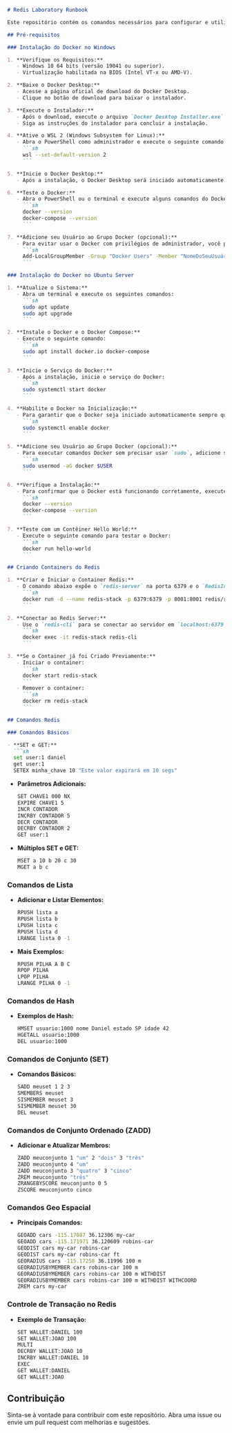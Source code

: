 ```markdown
# Redis Laboratory Runbook

Este repositório contém os comandos necessários para configurar e utilizar o Redis em um ambiente de laboratório. Siga as instruções abaixo para instalar o Docker, criar containers do Redis e executar comandos no Redis.

## Pré-requisitos

### Instalação do Docker no Windows

1. **Verifique os Requisitos:**
   - Windows 10 64 bits (versão 19041 ou superior).
   - Virtualização habilitada na BIOS (Intel VT-x ou AMD-V).

2. **Baixe o Docker Desktop:**
   - Acesse a página oficial de download do Docker Desktop.
   - Clique no botão de download para baixar o instalador.

3. **Execute o Instalador:**
   - Após o download, execute o arquivo `Docker Desktop Installer.exe`.
   - Siga as instruções do instalador para concluir a instalação.

4. **Ative o WSL 2 (Windows Subsystem for Linux):**
   - Abra o PowerShell como administrador e execute o seguinte comando:
     ```sh
     wsl --set-default-version 2
     ```

5. **Inicie o Docker Desktop:**
   - Após a instalação, o Docker Desktop será iniciado automaticamente.

6. **Teste o Docker:**
   - Abra o PowerShell ou o terminal e execute alguns comandos do Docker para verificar se tudo está funcionando corretamente:
     ```sh
     docker --version
     docker-compose --version
     ```

7. **Adicione seu Usuário ao Grupo Docker (opcional):**
   - Para evitar usar o Docker com privilégios de administrador, você pode adicionar seu usuário ao grupo Docker:
     ```sh
     Add-LocalGroupMember -Group "Docker Users" -Member "NomeDoSeuUsuário"
     ```

### Instalação do Docker no Ubuntu Server

1. **Atualize o Sistema:**
   - Abra um terminal e execute os seguintes comandos:
     ```sh
     sudo apt update
     sudo apt upgrade
     ```

2. **Instale o Docker e o Docker Compose:**
   - Execute o seguinte comando:
     ```sh
     sudo apt install docker.io docker-compose
     ```

3. **Inicie o Serviço do Docker:**
   - Após a instalação, inicie o serviço do Docker:
     ```sh
     sudo systemctl start docker
     ```

4. **Habilite o Docker na Inicialização:**
   - Para garantir que o Docker seja iniciado automaticamente sempre que o sistema for reiniciado, execute:
     ```sh
     sudo systemctl enable docker
     ```

5. **Adicione seu Usuário ao Grupo Docker (opcional):**
   - Para executar comandos Docker sem precisar usar `sudo`, adicione seu usuário ao grupo Docker:
     ```sh
     sudo usermod -aG docker $USER
     ```

6. **Verifique a Instalação:**
   - Para confirmar que o Docker está funcionando corretamente, execute:
     ```sh
     docker --version
     docker-compose --version
     ```

7. **Teste com um Contêiner Hello World:**
   - Execute o seguinte comando para testar o Docker:
     ```sh
     docker run hello-world
     ```

## Criando Containers do Redis

1. **Criar e Iniciar o Container Redis:**
   - O comando abaixo expõe o `redis-server` na porta 6379 e o `RedisInsight` na porta 8001:
     ```sh
     docker run -d --name redis-stack -p 6379:6379 -p 8001:8001 redis/redis-stack:latest
     ```

2. **Conectar ao Redis Server:**
   - Use o `redis-cli` para se conectar ao servidor em `localhost:6379`:
     ```sh
     docker exec -it redis-stack redis-cli
     ```

3. **Se o Container já foi Criado Previamente:**
   - Iniciar o container:
     ```sh
     docker start redis-stack
     ```
   - Remover o container:
     ```sh
     docker rm redis-stack
     ```

## Comandos Redis

### Comandos Básicos

- **SET e GET:**
  ```sh
  set user:1 daniel
  get user:1
  SETEX minha_chave 10 "Este valor expirará em 10 segs"
  ```

- **Parâmetros Adicionais:**
  ```sh
  SET CHAVE1 000 NX
  EXPIRE CHAVE1 5
  INCR CONTADOR
  INCRBY CONTADOR 5
  DECR CONTADOR
  DECRBY CONTADOR 2
  GET user:1
  ```

- **Múltiplos SET e GET:**
  ```sh
  MSET a 10 b 20 c 30
  MGET a b c
  ```

### Comandos de Lista

- **Adicionar e Listar Elementos:**
  ```sh
  RPUSH lista a
  RPUSH lista b
  LPUSH lista c
  RPUSH lista d
  LRANGE lista 0 -1
  ```

- **Mais Exemplos:**
  ```sh
  RPUSH PILHA A B C
  RPOP PILHA
  LPOP PILHA
  LRANGE PILHA 0 -1
  ```

### Comandos de Hash

- **Exemplos de Hash:**
  ```sh
  HMSET usuario:1000 nome Daniel estado SP idade 42
  HGETALL usuario:1000
  DEL usuario:1000
  ```

### Comandos de Conjunto (SET)

- **Comandos Básicos:**
  ```sh
  SADD meuset 1 2 3
  SMEMBERS meuset
  SISMEMBER meuset 3
  SISMEMBER meuset 30
  DEL meuset
  ```

### Comandos de Conjunto Ordenado (ZADD)

- **Adicionar e Atualizar Membros:**
  ```sh
  ZADD meuconjunto 1 "um" 2 "dois" 3 "três"
  ZADD meuconjunto 4 "um"
  ZADD meuconjunto 3 "quatro" 3 "cinco"
  ZREM meuconjunto "três"
  ZRANGEBYSCORE meuconjunto 0 5
  ZSCORE meuconjunto cinco
  ```

### Comandos Geo Espacial

- **Principais Comandos:**
  ```sh
  GEOADD cars -115.17087 36.12306 my-car
  GEOADD cars -115.171971 36.120609 robins-car
  GEODIST cars my-car robins-car
  GEODIST cars my-car robins-car ft
  GEORADIUS cars -115.17258 36.11996 100 m
  GEORADIUSBYMEMBER cars robins-car 100 m
  GEORADIUSBYMEMBER cars robins-car 100 m WITHDIST
  GEORADIUSBYMEMBER cars robins-car 100 m WITHDIST WITHCOORD
  ZREM cars my-car
  ```

### Controle de Transação no Redis

- **Exemplo de Transação:**
  ```sh
  SET WALLET:DANIEL 100
  SET WALLET:JOAO 100
  MULTI
  DECRBY WALLET:JOAO 10
  INCRBY WALLET:DANIEL 10
  EXEC
  GET WALLET:DANIEL
  GET WALLET:JOAO
  ```

## Contribuição

Sinta-se à vontade para contribuir com este repositório. Abra uma issue ou envie um pull request com melhorias e sugestões.

```

